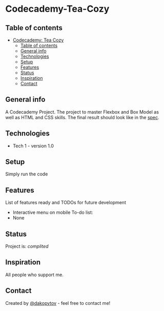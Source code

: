 # Codecademy-Tea-Cozy

## Table of contents
- [Codecademy: Tea Cozy](#Codecademy-Tea-Cozy)
  - [Table of contents](#table-of-contents)
  - [General info](#general-info)
  - [Technologies](#technologies)
  - [Setup](#setup)
  - [Features](#features)
  - [Status](#status)
  - [Inspiration](#inspiration)
  - [Contact](#contact)

## General info
A Codecademy Project. The project to master Flexbox and Box Model as well as HTML and CSS skills.
The final result should look like in the <a href="https://s3.amazonaws.com/codecademy-content/courses/freelance-1/unit-4/img-tea-cozy-redline.jpg">spec</a>.

## Technologies
* Tech 1 - version 1.0

## Setup
Simply run the code

## Features
List of features ready and TODOs for future development
* Interactive menu on mobile
To-do list:
* None

## Status
Project is: _complited_

## Inspiration
All people who support me.

## Contact
Created by [@dakopytov](https://twitter.com/dakopytov) - feel free to contact me!
